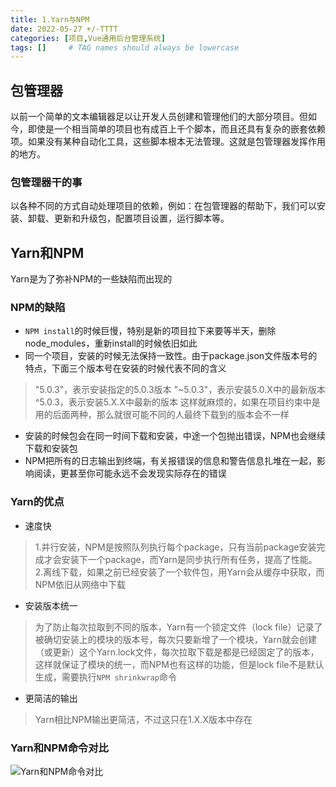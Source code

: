 ```yaml
---
title: 1.Yarn与NPM
date: 2022-05-27 +/-TTTT
categories: [项目,Vue通用后台管理系统]
tags: []     # TAG names should always be lowercase
---
```


## 包管理器
以前一个简单的文本编辑器足以让开发人员创建和管理他们的大部分项目。但如今，即使是一个相当简单的项目也有成百上千个脚本，而且还具有复杂的嵌套依赖项。如果没有某种自动化工具，这些脚本根本无法管理。这就是包管理器发挥作用的地方。

### 包管理器干的事
以各种不同的方式自动处理项目的依赖，例如：在包管理器的帮助下，我们可以安装、卸载、更新和升级包，配置项目设置，运行脚本等。

## Yarn和NPM
Yarn是为了弥补NPM的一些缺陷而出现的

### NPM的缺陷
- `NPM install`的时候巨慢，特别是新的项目拉下来要等半天，删除node_modules，重新install的时候依旧如此<br>
- 同一个项目，安装的时候无法保持一致性。由于package.json文件版本号的特点，下面三个版本号在安装的时候代表不同的含义<br>
> "5.0.3"，表示安装指定的5.0.3版本
> "~5.0.3"，表示安装5.0.X中的最新版本
> ^5.0.3，表示安装5.X.X中最新的版本
> 这样就麻烦的，如果在项目约束中是用的后面两种，那么就很可能不同的人最终下载到的版本会不一样

- 安装的时候包会在同一时间下载和安装，中途一个包抛出错误，NPM也会继续下载和安装包
- NPM把所有的日志输出到终端，有关报错误的信息和警告信息扎堆在一起，影响阅读，更甚至你可能永远不会发现实际存在的错误

### Yarn的优点
- 速度快
> 1.并行安装，NPM是按照队列执行每个package，只有当前package安装完成才会安装下一个package，而Yarn是同步执行所有任务，提高了性能。<br>
> 2.离线下载，如果之前已经安装了一个软件包，用Yarn会从缓存中获取，而NPM依旧从网络中下载

- 安装版本统一
>为了防止每次拉取到不同的版本，Yarn有一个锁定文件（lock file）记录了被确切安装上的模块的版本号，每次只要新增了一个模块，Yarn就会创建（或更新）这个Yarn.lock文件，每次拉取下载是都是已经固定了的版本，这样就保证了模块的统一，而NPM也有这样的功能，但是lock file不是默认生成，需要执行`NPM shrinkwrap`命令

- 更简洁的输出
> Yarn相比NPM输出更简洁，不过这只在1.X.X版本中存在

### Yarn和NPM命令对比
![Yarn和NPM命令对比](/blog/202205271152627.png "Yarn和NPM命令对比")

